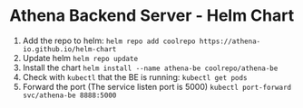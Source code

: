 # Athena Backend Server - Helm Chart

1. Add the repo to helm:
`helm repo add coolrepo https://athena-io.github.io/helm-chart`
2. Update helm
`helm repo update`
3. Install the chart
`helm install --name athena-be coolrepo/athena-be`
4. Check with `kubectl` that the BE is running:
`kubectl get pods`
5. Forward the port (The service listen port is 5000)
`kubectl port-forward svc/athena-be 8888:5000`


